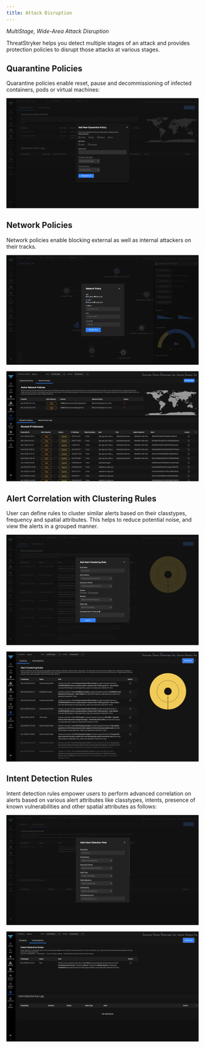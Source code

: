 ```yaml
---
title: Attack Disruption
---
```


*MultiStage, Wide-Area Attack Disruption*

ThreatStryker helps you detect multiple stages of an attack and provides protection policies to disrupt those attacks at various stages.

## Quarantine Policies


Quarantine policies enable reset, pause and decommissioning of infected containers, pods or virtual machines:

![Add New Quarantine Policy](../img/deepfence_quarantine.jpg)


## Network Policies


Network policies enable blocking external as well as internal attackers on their tracks.

![Define New Network Policy](../img/deepfence_networkpolicy.jpg)

![View Network Policies](../img/deepfence_networkpolicypage.jpg)


## Alert Correlation with Clustering Rules

User can define rules to cluster similar alerts based on their classtypes, frequency and spatial attributes. This helps to reduce potential noise, and view the alerts in a grouped manner.

![Define Alert Clustering Rule](../img/deepfence_clusteringrules.jpg)

![View Alert Clustering Rules](../img/deepfence_clusteringrulespage.jpg)


## Intent Detection Rules

Intent detection rules empower users to perform advanced correlation on alerts based on various alert attributes like classtypes, intents, presence of known vulnerabilities and other spatial attributes as follows:

![Define Intent Detection Rule](../img/deepfence_intentdetection.jpg)

![View Intent Detection Rules](../img/deepfence_intentdetectionrules.jpg)

